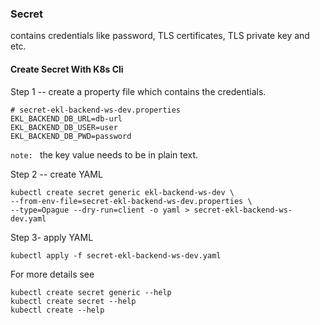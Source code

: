 ### Secret
contains credentials like password, TLS certificates, TLS private key and etc.

#### Create Secret With K8s Cli
Step 1 -- create a property file which contains the credentials. 
```
# secret-ekl-backend-ws-dev.properties
EKL_BACKEND_DB_URL=db-url
EKL_BACKEND_DB_USER=user
EKL_BACKEND_DB_PWD=password
```
`note: ` the key value needs to be in plain text.

Step 2 -- create YAML
```
kubectl create secret generic ekl-backend-ws-dev \
--from-env-file=secret-ekl-backend-ws-dev.properties \
--type=Opague --dry-run=client -o yaml > secret-ekl-backend-ws-dev.yaml
```

Step 3- apply YAML
```
kubectl apply -f secret-ekl-backend-ws-dev.yaml
```

For more details see
```
kubectl create secret generic --help
kubectl create secret --help
kubectl create --help
```